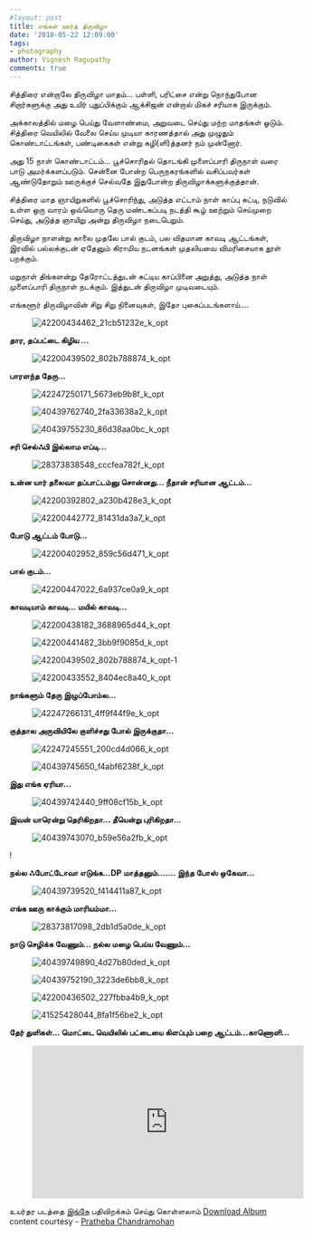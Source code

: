 ```yaml
---
#layout: post
title: எங்கள் ஊர்த் திருவிழா
date: '2018-05-22 12:09:00'
tags:
- photography
author: Vignesh Ragupathy
comments: true
---
```


சித்திரை என்றாலே திருவிழா மாதம்... பள்ளி, பரிட்சை என்று நொந்துபோன சிறார்களுக்கு அது உயிர் புதுப்பிக்கும் ஆக்சிஜன் என்றால் மிகச் சரியாக இருக்கும்.

அக்காலத்தில் மழை பெய்து வேளாண்மை, அறுவடை செய்து மற்ற மாதங்கள் ஓடும். சித்திரை வெயிலில் வேலை செய்ய முடியா காரணத்தால் அது முழுதும் கொண்டாட்டங்கள், பண்டிகைகள் என்று கழி(ளி)த்தனர் நம் முன்னோர்.

அது 15 நாள் கொண்டாட்டம்... பூச்சொரிதல் தொடங்கி முளைப்பாரி திருநாள் வரை பாடு அமர்க்களப்படும். சென்னை போன்ற பெருநகரங்களில் வசிப்பவர்கள் ஆண்டுதோறும் ஊருக்குச் செல்வதே இதுபோன்ற திருவிழாக்களுக்குத்தான்.

சித்திரை மாத ஞாயிறுகளில் பூச்சொரிந்து, அடுத்த எட்டாம் நாள் காப்பு கட்டி, நடுவில் உள்ள ஒரு வாரம் ஒவ்வொரு தெரு மண்டகப்படி நடத்தி கூழ் ஊற்றும் செய்முறை செய்து, அடுத்த ஞாயிறு அன்று திருவிழா நடைபெறும்.

திருவிழா நாளன்று காலை முதலே பால் குடம், பல விதமான காவடி ஆட்டங்கள், இரவில் பல்லக்குடன் ஏதேனும் கிராமிய நடனங்கள் முதலியவை விமரிசையாக தூள் பறக்கும்.

மறுநாள் திங்களன்று தேரோட்டத்துடன் கட்டிய காப்பினை அறுத்து, அடுத்த நாள் முளைப்பாரி திருநாள் நடக்கும். இத்துடன் திருவிழா முடிவடையும்.

எங்களூர் திருவிழாவின் சிறு சிறு நினைவுகள், இதோ புகைப்படங்களாய்....

<!--kg-card-begin: image--><figure class="kg-card kg-image-card"><img src="../../images/2019/02/42200434462_21cb51232e_k_opt.jpg" class="kg-image" alt="42200434462_21cb51232e_k_opt"></figure><!--kg-card-end: image-->

**தார, தப்பட்டை கிழிய ...**

<!--kg-card-begin: image--><figure class="kg-card kg-image-card"><img src="../../images/2019/02/42200439502_802b788874_k_opt.jpg" class="kg-image" alt="42200439502_802b788874_k_opt"></figure><!--kg-card-end: image-->

**பாரளந்த தேரு...**

<!--kg-card-begin: image--><figure class="kg-card kg-image-card"><img src="../../images/2019/02/42247250171_5673eb9b8f_k_opt.jpg" class="kg-image" alt="42247250171_5673eb9b8f_k_opt"></figure><!--kg-card-end: image--><!--kg-card-begin: image--><figure class="kg-card kg-image-card"><img src="../../images/2019/02/40439762740_2fa33638a2_k_opt.jpg" class="kg-image" alt="40439762740_2fa33638a2_k_opt"></figure><!--kg-card-end: image--><!--kg-card-begin: image--><figure class="kg-card kg-image-card"><img src="../../images/2019/02/40439755230_86d38aa0bc_k_opt.jpg" class="kg-image" alt="40439755230_86d38aa0bc_k_opt"></figure><!--kg-card-end: image-->

**சரி செல்ஃபி இல்லாம எப்டி...**

<!--kg-card-begin: image--><figure class="kg-card kg-image-card"><img src="../../images/2019/02/28373838548_cccfea782f_k_opt.jpg" class="kg-image" alt="28373838548_cccfea782f_k_opt"></figure><!--kg-card-end: image-->

**உன்ன யார் தலைவா தப்பாட்டம்னு சொன்னது... நீதான் சரியான ஆட்டம்...**

<!--kg-card-begin: image--><figure class="kg-card kg-image-card"><img src="../../images/2019/02/42200392802_a230b428e3_k_opt.jpg" class="kg-image" alt="42200392802_a230b428e3_k_opt"></figure><!--kg-card-end: image--><!--kg-card-begin: image--><figure class="kg-card kg-image-card"><img src="../../images/2019/02/42200442772_81431da3a7_k_opt.jpg" class="kg-image" alt="42200442772_81431da3a7_k_opt"></figure><!--kg-card-end: image-->

**போடு ஆட்டம் போடு...**

<!--kg-card-begin: image--><figure class="kg-card kg-image-card"><img src="../../images/2019/02/42200402952_859c56d471_k_opt.jpg" class="kg-image" alt="42200402952_859c56d471_k_opt"></figure><!--kg-card-end: image-->

**பால் குடம்...**

<!--kg-card-begin: image--><figure class="kg-card kg-image-card"><img src="../../images/2019/02/42200447022_6a937ce0a9_k_opt.jpg" class="kg-image" alt="42200447022_6a937ce0a9_k_opt"></figure><!--kg-card-end: image-->

**காவடியாம் காவடி... மயில் காவடி...**

<!--kg-card-begin: image--><figure class="kg-card kg-image-card"><img src="../../images/2019/02/42200438182_3688965d44_k_opt.jpg" class="kg-image" alt="42200438182_3688965d44_k_opt"></figure><!--kg-card-end: image--><!--kg-card-begin: image--><figure class="kg-card kg-image-card"><img src="../../images/2019/02/42200441482_3bb9f9085d_k_opt.jpg" class="kg-image" alt="42200441482_3bb9f9085d_k_opt"></figure><!--kg-card-end: image--><!--kg-card-begin: image--><figure class="kg-card kg-image-card"><img src="../../images/2019/02/42200439502_802b788874_k_opt-1.jpg" class="kg-image" alt="42200439502_802b788874_k_opt-1"></figure><!--kg-card-end: image--><!--kg-card-begin: image--><figure class="kg-card kg-image-card"><img src="../../images/2019/02/42200433552_8404ec8a40_k_opt.jpg" class="kg-image" alt="42200433552_8404ec8a40_k_opt"></figure><!--kg-card-end: image-->

**நாங்களும் தேரு இழுப்போம்ல...**

<!--kg-card-begin: image--><figure class="kg-card kg-image-card"><img src="../../images/2019/02/42247266131_4ff9f44f9e_k_opt.jpg" class="kg-image" alt="42247266131_4ff9f44f9e_k_opt"></figure><!--kg-card-end: image-->

**குத்தால அருவியிலே குளிச்சது போல் இருக்குதா...**

<!--kg-card-begin: image--><figure class="kg-card kg-image-card"><img src="../../images/2019/02/42247245551_200cd4d066_k_opt.jpg" class="kg-image" alt="42247245551_200cd4d066_k_opt"></figure><!--kg-card-end: image--><!--kg-card-begin: image--><figure class="kg-card kg-image-card"><img src="../../images/2019/02/40439745650_f4abf6238f_k_opt.jpg" class="kg-image" alt="40439745650_f4abf6238f_k_opt"></figure><!--kg-card-end: image-->

**இது எங்க ஏரியா...**

<!--kg-card-begin: image--><figure class="kg-card kg-image-card"><img src="../../images/2019/02/40439742440_9ff08cf15b_k_opt.jpg" class="kg-image" alt="40439742440_9ff08cf15b_k_opt"></figure><!--kg-card-end: image-->

**இவன் யாரென்று தெரிகிறதா... தீயென்று புரிகிறதா..**.

<!--kg-card-begin: image--><figure class="kg-card kg-image-card"><img src="../../images/2019/02/40439743070_b59e56a2fb_k_opt.jpg" class="kg-image" alt="40439743070_b59e56a2fb_k_opt"></figure><!--kg-card-end: image-->

!

**நல்ல ஃபோட்டோவா எடுங்க...DP மாத்தனும்....... இந்த போஸ் ஒகேவா...**

<!--kg-card-begin: image--><figure class="kg-card kg-image-card"><img src="../../images/2019/02/40439739520_f414411a87_k_opt.jpg" class="kg-image" alt="40439739520_f414411a87_k_opt"></figure><!--kg-card-end: image-->

**எங்க ஊரு காக்கும் மாரியம்மா...**

<!--kg-card-begin: image--><figure class="kg-card kg-image-card"><img src="../../images/2019/02/28373817098_2db1d5a0de_k_opt.jpg" class="kg-image" alt="28373817098_2db1d5a0de_k_opt"></figure><!--kg-card-end: image-->

**நாடு செழிக்க வேணும்... நல்ல மழை பெய்ய வேணும்...**

<!--kg-card-begin: image--><figure class="kg-card kg-image-card"><img src="../../images/2019/02/40439749890_4d27b80ded_k_opt.jpg" class="kg-image" alt="40439749890_4d27b80ded_k_opt"></figure><!--kg-card-end: image--><!--kg-card-begin: image--><figure class="kg-card kg-image-card"><img src="../../images/2019/02/40439752190_3223de6bb8_k_opt.jpg" class="kg-image" alt="40439752190_3223de6bb8_k_opt"></figure><!--kg-card-end: image--><!--kg-card-begin: image--><figure class="kg-card kg-image-card"><img src="../../images/2019/02/42200436502_227fbba4b9_k_opt.jpg" class="kg-image" alt="42200436502_227fbba4b9_k_opt"></figure><!--kg-card-end: image--><!--kg-card-begin: image--><figure class="kg-card kg-image-card"><img src="../../images/2019/02/41525428044_8fa1f56be2_k_opt.jpg" class="kg-image" alt="41525428044_8fa1f56be2_k_opt"></figure><!--kg-card-end: image-->

**தேர் துளிகள்... மொட்டை வெயிலில் பட்டையை கிளப்பும் பறை ஆட்டம்...காணொளி...**

<!--kg-card-begin: embed--><figure class="kg-card kg-embed-card"><iframe width="480" height="270" src="https://www.youtube.com/embed/s6VRPEzdAnw?feature=oembed" frameborder="0" allow="accelerometer; autoplay; encrypted-media; gyroscope; picture-in-picture" allowfullscreen></iframe></figure><!--kg-card-end: embed-->

உயர்தர படத்தை [இங்கே](https://flic.kr/s/aHskBvgYTC) பதிவிறக்கம் செய்து கொள்ளலாம் [Download Album](https://flic.kr/s/aHskBvgYTC)  
content courtesy - [Pratheba Chandramohan](https://www.pratheba.com)

